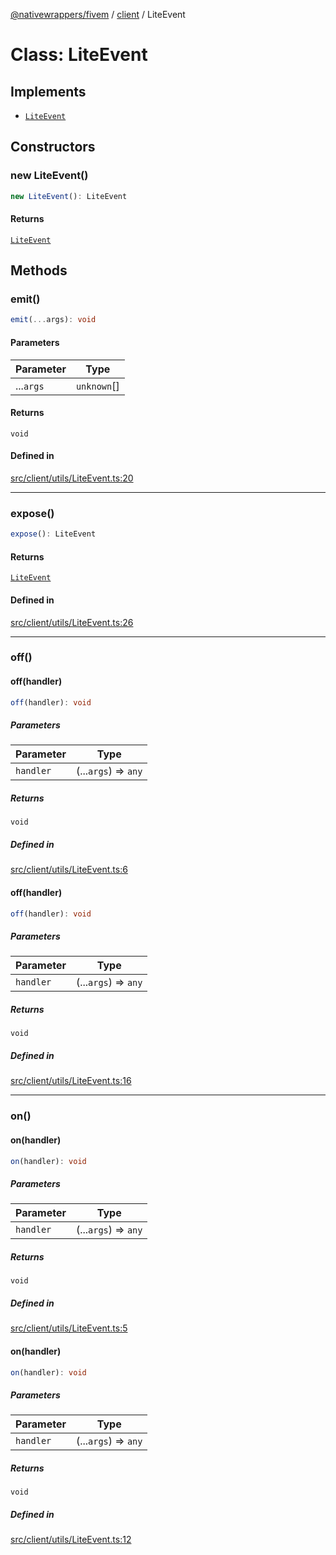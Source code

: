 [@nativewrappers/fivem](../../README.md) / [client](../README.md) / LiteEvent

# Class: LiteEvent

## Implements

- [`LiteEvent`](LiteEvent.md)

## Constructors

### new LiteEvent()

```ts
new LiteEvent(): LiteEvent
```

#### Returns

[`LiteEvent`](LiteEvent.md)

## Methods

### emit()

```ts
emit(...args): void
```

#### Parameters

| Parameter | Type |
| ------ | ------ |
| ...`args` | `unknown`[] |

#### Returns

`void`

#### Defined in

[src/client/utils/LiteEvent.ts:20](https://github.com/nativewrappers/fivem/blob/a98996c0c5fa01724c4f2137e7528f7f3c03bc27/src/client/utils/LiteEvent.ts#L20)

***

### expose()

```ts
expose(): LiteEvent
```

#### Returns

[`LiteEvent`](LiteEvent.md)

#### Defined in

[src/client/utils/LiteEvent.ts:26](https://github.com/nativewrappers/fivem/blob/a98996c0c5fa01724c4f2137e7528f7f3c03bc27/src/client/utils/LiteEvent.ts#L26)

***

### off()

#### off(handler)

```ts
off(handler): void
```

##### Parameters

| Parameter | Type |
| ------ | ------ |
| `handler` | (...`args`) => `any` |

##### Returns

`void`

##### Defined in

[src/client/utils/LiteEvent.ts:6](https://github.com/nativewrappers/fivem/blob/a98996c0c5fa01724c4f2137e7528f7f3c03bc27/src/client/utils/LiteEvent.ts#L6)

#### off(handler)

```ts
off(handler): void
```

##### Parameters

| Parameter | Type |
| ------ | ------ |
| `handler` | (...`args`) => `any` |

##### Returns

`void`

##### Defined in

[src/client/utils/LiteEvent.ts:16](https://github.com/nativewrappers/fivem/blob/a98996c0c5fa01724c4f2137e7528f7f3c03bc27/src/client/utils/LiteEvent.ts#L16)

***

### on()

#### on(handler)

```ts
on(handler): void
```

##### Parameters

| Parameter | Type |
| ------ | ------ |
| `handler` | (...`args`) => `any` |

##### Returns

`void`

##### Defined in

[src/client/utils/LiteEvent.ts:5](https://github.com/nativewrappers/fivem/blob/a98996c0c5fa01724c4f2137e7528f7f3c03bc27/src/client/utils/LiteEvent.ts#L5)

#### on(handler)

```ts
on(handler): void
```

##### Parameters

| Parameter | Type |
| ------ | ------ |
| `handler` | (...`args`) => `any` |

##### Returns

`void`

##### Defined in

[src/client/utils/LiteEvent.ts:12](https://github.com/nativewrappers/fivem/blob/a98996c0c5fa01724c4f2137e7528f7f3c03bc27/src/client/utils/LiteEvent.ts#L12)
